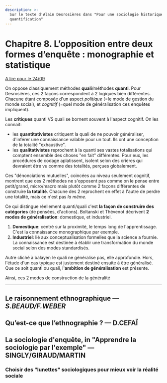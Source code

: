 ```yaml
---
description: >-
  Sur le texte d'Alain Desrosières dans "Pour une sociologie historique de la
  quantification"
---
```


# Chapitre 8. L’opposition entre deux formes d’enquête : monographie et statistique

[A lire pour le 24/09](https://books.openedition.org/pressesmines/916)

On oppose classiquement méthodes **quali**/méthodes **quanti**. Pour Desrosières, ces 2 façons correspondent à 2 logiques bien différentes. Chacune étant composée d'un aspect _politique_ (=le mode de gestion du monde social), et _cognitif_ (=quel mode de généralisation ces enquêtes impliquent).

Les **critiques** quanti VS quali se bornent souvent à l'aspect cognitif. On les connait: 
* les **quantitativistes** critiquent la quali de ne pouvoir généraliser, d'inférer une connaissance valable pour un tout. Ils ont une conception de la totalité "exhaustive".
* les **qualitativistes** reprochent à la quanti ses vastes totalisations qui comptent ensemble des choses "en fait" différentes. Pour eux, les procédures de codage aplatissent, isolent selon des crières qui devraient être vu comme des totalités, perçues globalement.

Ces "dénonciations mutuelles", coincées au niveau seulement cognitif, montrent que ces 2 méthodes ne s'opposent pas comme on le pense entre petit/grand, micro/macro mais plutôt comme 2 façons différentes de construire **la totalité**. Chacune des 2 reprochent en effet à l'autre de perdre une totalité, mais ce n'est pas _la même_.

Ce qui distingue réellement quanti/quali c'est **la façon de construire des catégories** (de pensées, d'actions). Boltanski et Thévenot décrivent **2 modes de généralisation**: domestique, et industriel.  
1. **Domestique**: centré sur la proximité, le temps long de l'apprentissage. C'est la connaissance monographique par exemple.
2. **Industriel**: lié aux conceptualisation formelles que la science a fournie. La connaissance est destinée à établir une transformation du monde social selon des modes standardisés.

Autre cliché à balayer: le quali ne généralise pas, elle approfondie. Hors, l'étude d'un cas typique est justement destiné ensuite à être généralisé. Que ce soit quanti ou quali, l'**ambition de généralisation** est présente.

Ainsi, ces 2 modes de construction de la généralité

---

## Le raisonnement ethnographique — _S.BEAUD/F.WEBER_

## Qu’est-ce que l’ethnographie ? — D.CEFAÏ

## La sociologie d'enquête, in "Apprendre la sociologie par l'exemple" — SINGLY/GIRAUD/MARTIN

### **Choisir des "lunettes" sociologiques pour mieux voir la réalité sociale**

